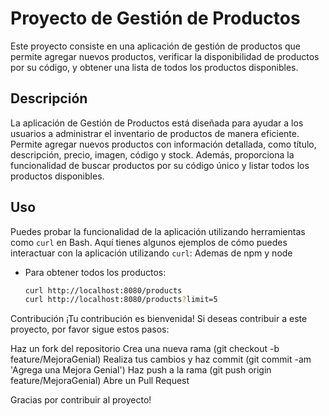 # Proyecto de Gestión de Productos

Este proyecto consiste en una aplicación de gestión de productos que permite agregar nuevos productos, verificar la disponibilidad de productos por su código, y obtener una lista de todos los productos disponibles.

## Descripción

La aplicación de Gestión de Productos está diseñada para ayudar a los usuarios a administrar el inventario de productos de manera eficiente. Permite agregar nuevos productos con información detallada, como título, descripción, precio, imagen, código y stock. Además, proporciona la funcionalidad de buscar productos por su código único y listar todos los productos disponibles.

## Uso

Puedes probar la funcionalidad de la aplicación utilizando herramientas como `curl` en Bash. Aquí tienes algunos ejemplos de cómo puedes interactuar con la aplicación utilizando `curl`:
Ademas de npm y node

- Para obtener todos los productos:
  ```bash
  curl http://localhost:8080/products
  curl http://localhost:8080/products?limit=5

Contribución
¡Tu contribución es bienvenida! Si deseas contribuir a este proyecto, por favor sigue estos pasos:

Haz un fork del repositorio
Crea una nueva rama (git checkout -b feature/MejoraGenial)
Realiza tus cambios y haz commit (git commit -am 'Agrega una Mejora Genial')
Haz push a la rama (git push origin feature/MejoraGenial)
Abre un Pull Request

Gracias por contribuir al proyecto!

